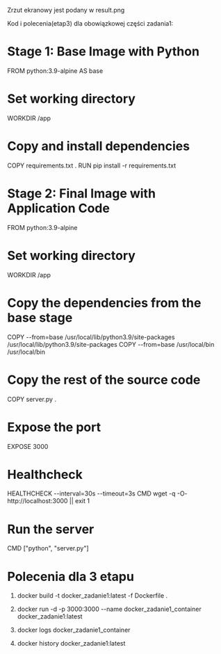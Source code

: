 Zrzut ekranowy jest podany w result.png

Kod i polecenia(etap3) dla obowiązkowej części zadania1:

# Stage 1: Base Image with Python
FROM python:3.9-alpine AS base

# Set working directory
WORKDIR /app

# Copy and install dependencies
COPY requirements.txt .
RUN pip install -r requirements.txt

# Stage 2: Final Image with Application Code
FROM python:3.9-alpine

# Set working directory
WORKDIR /app

# Copy the dependencies from the base stage
COPY --from=base /usr/local/lib/python3.9/site-packages /usr/local/lib/python3.9/site-packages
COPY --from=base /usr/local/bin /usr/local/bin

# Copy the rest of the source code
COPY server.py .

# Expose the port
EXPOSE 3000

# Healthcheck
HEALTHCHECK --interval=30s --timeout=3s CMD wget -q -O- http://localhost:3000 || exit 1

# Run the server
CMD ["python", "server.py"]

# Polecenia dla 3 etapu
1. docker build -t docker_zadanie1:latest -f Dockerfile .

2. docker run -d -p 3000:3000 --name docker_zadanie1_container docker_zadanie1:latest

3. docker logs docker_zadanie1_container

4. docker history docker_zadanie1:latest



